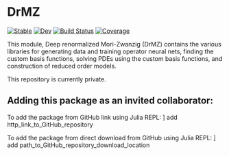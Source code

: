 # DrMZ

[![Stable](https://img.shields.io/badge/docs-stable-blue.svg)](https://brekmeuris.github.io/DrMZ.jl/stable)
[![Dev](https://img.shields.io/badge/docs-dev-blue.svg)](https://brekmeuris.github.io/DrMZ.jl/dev)
[![Build Status](https://github.com/brekmeuris/DrMZ.jl/workflows/CI/badge.svg)](https://github.com/brekmeuris/DrMZ.jl/actions)
[![Coverage](https://codecov.io/gh/brekmeuris/DrMZ.jl/branch/master/graph/badge.svg)](https://codecov.io/gh/brekmeuris/DrMZ.jl)


This module, Deep renormalized Mori-Zwanzig (DrMZ) contains the various libraries for generating data and training operator neural nets, finding the custom basis functions, solving PDEs using the custom basis functions, and construction of reduced order models.

This repository is currently private.

## Adding this package as an invited collaborator:
 
To add the package from GitHub link using Julia REPL: ] add http_link_to_GitHub_repository

To add the package from direct download from GitHub using Julia REPL: ] add path_to_GitHub_repository_download_location
